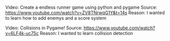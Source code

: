 Video: Create a endless runner game using python and pygame
Source: https://www.youtube.com/watch?v=ZV8TNrwqG1Y&t=14s
Reason: I wanted to learn how to add enemys and a score system

Video: Collisions in Pygame!
Source: https://www.youtube.com/watch?v=6LF4k-uc75c
Reason: I wanted to learn collision detection 
